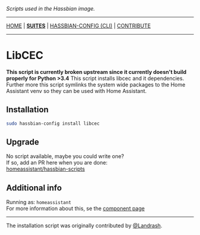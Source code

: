 _Scripts used in the Hassbian image._

***

[HOME](/hassbian-scripts/) | [**SUITES**](/hassbian-scripts/suites) | [HASSBIAN-CONFIG (CLI)](/hassbian-scripts/cli) | [CONTRIBUTE](/hassbian-scripts/contribute)

***

# LibCEC

**This script is currently broken upstream since it currently doesn't build properly for Python >3.4**
This script installs libcec and it dependencies. Further more this script symlinks the system wide packages to the Home Assistant venv so they can be used with Home Assistant.

## Installation

```bash
sudo hassbian-config install libcec
```

## Upgrade

No script available, maybe you could write one?  
If so, add an PR here when you are done:  
[homeassistant/hassbian-scripts][repo]

## Additional info

Running as: `homeassistant`  
For more information about this, se the [component page][component]

***

The installation script was originally contributed by [@Landrash][landrash].

<!--- Links --->
[component]: https://home-assistant.io/components/hdmi_cec/
[landrash]: https://github.com/landrash
[repo]: https://github.com/home-assistant/hassbian-scripts/pulls
